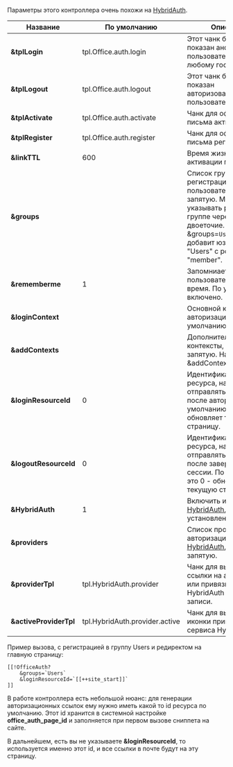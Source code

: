 Параметры этого контроллера очень похожи на [HybridAuth][1].

Название                | По умолчанию                  | Описание
------------------------|-------------------------------|------------
**&tplLogin**			| tpl.Office.auth.login			| Этот чанк будет показан анонимному пользователю, то есть любому гостю.
**&tplLogout**			| tpl.Office.auth.logout		| Этот чанк будет показан авторизованному пользователю.
**&tplActivate**		| tpl.Office.auth.activate		| Чанк для оформления письма активации.
**&tplRegister**		| tpl.Office.auth.register		| Чанк для оформления письма регистрации.
**&linkTTL**			| 600							| Время жизни ссылки активации профиля.
**&groups**				| 								| Список групп для регистрации пользователя, через запятую. Можно указывать роль юзера в группе через двоеточие. Например, &groups=`Users:1` добавит юзера в группу "Users" с ролью "member".
**&rememberme**			| 1								| Запомниает пользователя на долгое время. По умолчанию - включено.
**&loginContext**		| 								| Основной контекст для авторизации. По умолчанию - текущий.
**&addContexts**		| 								| Дополнительные контексты, через запятую. Например, &addContexts=`web,ru,en`
**&loginResourceId**	| 0								| Идентификатор ресурса, на который отправлять юзера после авторизации. По умолчанию, это 0 - обновляет текущую страницу.
**&logoutResourceId**	| 0								| Идентификатор ресурса, на который отправлять юзера после завершения сессии. По умолчанию, это 0 - обновляет текущую страницу.
**&HybridAuth**			| 1								| Включить интеграцию с [HybridAuth][1], если он установлен.
**&providers**			| 								| Список провайдеров авторизации [HybridAuth][1], через запятую.
**&providerTpl**		| tpl.HybridAuth.provider		| Чанк для вывода ссылки на авторизацию или привязку сервиса HybridAuth к учетной записи.
**&activeProviderTpl**	| tpl.HybridAuth.provider.active| Чанк для вывода иконки привязанного сервиса HybridAuth.

Пример вызова, с регистрацией в группу Users и редиректом на главную страницу:
```
[[!OfficeAuth?
    &groups=`Users`
    &loginResourceId=`[[++site_start]]`
]]
```

В работе контроллера есть небольшой нюанс: для генерации авторизационных ссылок ему нужно иметь какой то id ресурса по умолчанию.
Этот id хранится в системной настройке **office_auth_page_id** и заполняется при первом вызове сниппета на сайте.

В дальнейшем, есть вы не указываете **&loginResourceId**, то используется именно этот id, и все ссылки в почте будут на эту страницу.

[1]: /ru/01_Компоненты/04_HybridAuth/01_Сниппеты/01_HybridAuth.md